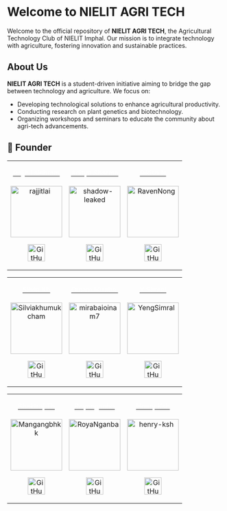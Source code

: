 # Welcome to NIELIT AGRI TECH

Welcome to the official repository of **NIELIT AGRI TECH**, the Agricultural Technology Club of NIELIT Imphal. Our mission is to integrate technology with agriculture, fostering innovation and sustainable practices.

## About Us

**NIELIT AGRI TECH** is a student-driven initiative aiming to bridge the gap between technology and agriculture. We focus on:

- Developing technological solutions to enhance agricultural productivity.
- Conducting research on plant genetics and biotechnology.
- Organizing workshops and seminars to educate the community about agri-tech advancements.

## 📌 Founder

<table>
<td>
    <a href = "https://github.com/rajjitlai" >
        <p align="center">
            <span style="color: white">Rajjit Laishram</span>
            <br><br>
                <img src ="https://avatars.githubusercontent.com/u/93727816?v=4"  height="120" alt="rajjitlai" >
        </p>
        <p align="center">
                <img src="https://img.icons8.com/?size=100&id=62856&format=png&color=38ff42" alt="GitHub" height="40" />
        </p>
    </a>
</td>

<td>
    <a href = "https://github.com/shadow-leaked">
        <p align="center">
            <span style="color: white">Aditya Sharma</span>
            <br><br>
                <img src ="https://avatars.githubusercontent.com/u/127888199?v=4"  height="120" alt="shadow-leaked" >
        </p>
        <p align="center">
                <img src="https://img.icons8.com/?size=100&id=62856&format=png&color=38ff42" alt="GitHub" height="40" />
        </p>
    </a>
</td>

<td>
    <a href = "https://github.com/RavenNong">
        <p align="center">
            <span style="color: white">Rikish N</span>
            <br><br>
                <img src ="https://avatars.githubusercontent.com/u/199371736?v=4"  height="120" alt="RavenNong" >
        </p>
        <p align="center">
                <img src="https://img.icons8.com/?size=100&id=62856&format=png&color=38ff42" alt="GitHub" height="40" />
        </p>
    </a>
</td>
</table>

<table>
<td>
    <a href = "https://github.com/Silviakhumukcham" >
        <p align="center">
            <span style="color: white">Silvia Kh</span>
            <br><br>
                <img src ="https://avatars.githubusercontent.com/u/176651639?v=4"  height="120" alt="Silviakhumukcham" >
        </p>
        <p align="center">
                <img src="https://img.icons8.com/?size=100&id=62856&format=png&color=38ff42" alt="GitHub" height="40" />
        </p>
    </a>
</td>

<td>
    <a href = "https://github.com/mirabaioinam7">
        <p align="center">
            <span style="color: white">Oinam Mirabai</span>
            <br><br>
                <img src ="https://avatars.githubusercontent.com/u/162959274?v=4"  height="120" alt="mirabaioinam7" >
        </p>
        <p align="center">
                <img src="https://img.icons8.com/?size=100&id=62856&format=png&color=38ff42" alt="GitHub" height="40" />
        </p>
    </a>
</td>

<td>
    <a href = "https://github.com/YengSimral">
        <p align="center">
            <span style="color: white">Y Simral</span>
            <br><br>
                <img src ="https://avatars.githubusercontent.com/u/169507759?v=4"  height="120" alt="YengSimral" >
        </p>
        <p align="center">
                <img src="https://img.icons8.com/?size=100&id=62856&format=png&color=38ff42" alt="GitHub" height="40" />
        </p>
    </a>
</td>
</table>

<table>
<td>
    <a href = "https://github.com/Mangangbhkk" >
        <p align="center">
            <span style="color: white">Bhaktraj Th</span>
            <br><br>
                <img src ="https://avatars.githubusercontent.com/u/170072641?v=4"  height="120" alt="Mangangbhkk" >
        </p>
        <p align="center">
                <img src="https://img.icons8.com/?size=100&id=62856&format=png&color=38ff42" alt="GitHub" height="40" />
        </p>
    </a>
</td>

<td>
    <a href = "https://github.com/RoyaNganba">
        <p align="center">
            <span style="color: white">Royanganba</span>
            <br><br>
                <img src ="https://avatars.githubusercontent.com/u/153892187?v=4"  height="120" alt="RoyaNganba" >
        </p>
        <p align="center">
                <img src="https://img.icons8.com/?size=100&id=62856&format=png&color=38ff42" alt="GitHub" height="40" />
        </p>
    </a>
</td>

<td>
    <a href = "https://github.com/henry-ksh">
        <p align="center">
            <span style="color: white">Henry Ksh</span>
            <br><br>
                <img src ="https://avatars.githubusercontent.com/u/176650722?v=4"  height="120" alt="henry-ksh" >
        </p>
        <p align="center">
                <img src="https://img.icons8.com/?size=100&id=62856&format=png&color=38ff42" alt="GitHub" height="40" />
        </p>
    </a>
</td>
</table>
